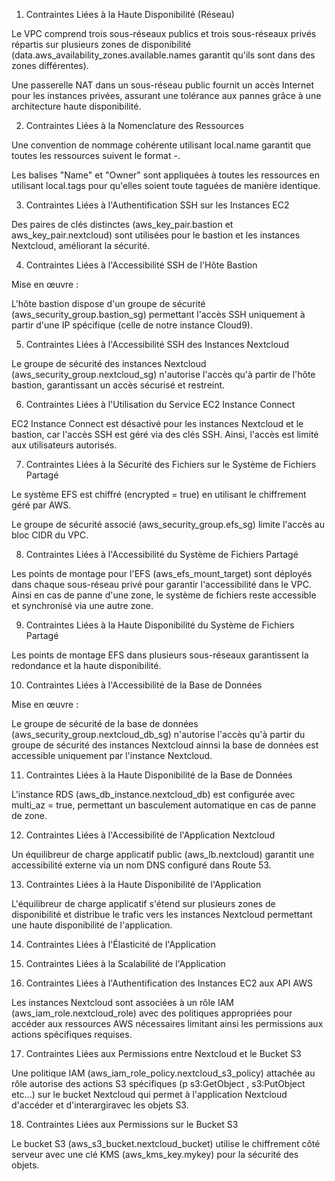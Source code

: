 1. Contraintes Liées à la Haute Disponibilité (Réseau)

Le VPC comprend trois sous-réseaux publics et trois sous-réseaux privés répartis sur plusieurs zones de disponibilité (data.aws_availability_zones.available.names garantit qu'ils sont dans des zones différentes).

Une passerelle NAT dans un sous-réseau public fournit un accès Internet pour les instances privées, assurant une tolérance aux pannes grâce à une architecture haute disponibilité.

2. Contraintes Liées à la Nomenclature des Ressources

Une convention de nommage cohérente utilisant local.name garantit que toutes les ressources suivent le format <username>-<project>.

Les balises "Name" et "Owner" sont appliquées à toutes les ressources en utilisant local.tags pour qu'elles soient toute taguées de manière identique.

3. Contraintes Liées à l'Authentification SSH sur les Instances EC2

Des paires de clés distinctes (aws_key_pair.bastion et aws_key_pair.nextcloud) sont utilisées pour le bastion et les instances Nextcloud, améliorant la sécurité.

4. Contraintes Liées à l'Accessibilité SSH de l'Hôte Bastion

Mise en œuvre :

L'hôte bastion dispose d'un groupe de sécurité (aws_security_group.bastion_sg) permettant l'accès SSH uniquement à partir d'une IP spécifique (celle de notre instance Cloud9).

5. Contraintes Liées à l'Accessibilité SSH des Instances Nextcloud

Le groupe de sécurité des instances Nextcloud (aws_security_group.nextcloud_sg) n'autorise l'accès qu'à partir de l'hôte bastion, garantissant un accès sécurisé et restreint.

6. Contraintes Liées à l'Utilisation du Service EC2 Instance Connect

EC2 Instance Connect est désactivé pour les instances Nextcloud et le bastion, car l'accès SSH est géré via des clés SSH. Ainsi, l'accès est limité aux utilisateurs autorisés.

7. Contraintes Liées à la Sécurité des Fichiers sur le Système de Fichiers Partagé

Le système EFS est chiffré (encrypted = true) en utilisant le chiffrement géré par AWS.

Le groupe de sécurité associé (aws_security_group.efs_sg) limite l'accès au bloc CIDR du VPC.

8. Contraintes Liées à l'Accessibilité du Système de Fichiers Partagé

Les points de montage pour l'EFS (aws_efs_mount_target) sont déployés dans chaque sous-réseau privé pour garantir l'accessibilité dans le VPC. Ainsi en cas de panne d'une zone, le système de fichiers reste accessible et synchronisé via une autre zone.

9. Contraintes Liées à la Haute Disponibilité du Système de Fichiers Partagé

Les points de montage EFS dans plusieurs sous-réseaux garantissent la redondance et la haute disponibilité.

10. Contraintes Liées à l'Accessibilité de la Base de Données

Mise en œuvre :

Le groupe de sécurité de la base de données (aws_security_group.nextcloud_db_sg) n'autorise l'accès qu'à partir du groupe de sécurité des instances Nextcloud ainnsi la base de données est accessible uniquement par l'instance Nextcloud.

11. Contraintes Liées à la Haute Disponibilité de la Base de Données

L'instance RDS (aws_db_instance.nextcloud_db) est configurée avec multi_az = true, permettant un basculement automatique en cas de panne de zone.

12. Contraintes Liées à l'Accessibilité de l'Application Nextcloud

Un équilibreur de charge applicatif public (aws_lb.nextcloud) garantit une accessibilité externe via un nom DNS configuré dans Route 53.

13. Contraintes Liées à la Haute Disponibilité de l'Application

L'équilibreur de charge applicatif s'étend sur plusieurs zones de disponibilité et distribue le trafic vers les instances Nextcloud permettant une haute disponibilité de l'application.

14. Contraintes Liées à l'Élasticité de l'Application


15. Contraintes Liées à la Scalabilité de l'Application



16. Contraintes Liées à l'Authentification des Instances EC2 aux API AWS

Les instances Nextcloud sont associées à un rôle IAM (aws_iam_role.nextcloud_role) avec des politiques appropriées pour accéder aux ressources AWS nécessaires limitant ainsi les permissions aux actions spécifiques requises.

17. Contraintes Liées aux Permissions entre Nextcloud et le Bucket S3

Une politique IAM (aws_iam_role_policy.nextcloud_s3_policy) attachée au rôle autorise des actions S3 spécifiques (p s3:GetObject , s3:PutObject etc...) sur le bucket Nextcloud qui permet à l'application Nextcloud d'accéder et d'interargiravec les objets S3.

18. Contraintes Liées aux Permissions sur le Bucket S3

Le bucket S3 (aws_s3_bucket.nextcloud_bucket) utilise le chiffrement côté serveur avec une clé KMS (aws_kms_key.mykey) pour la sécurité des objets.